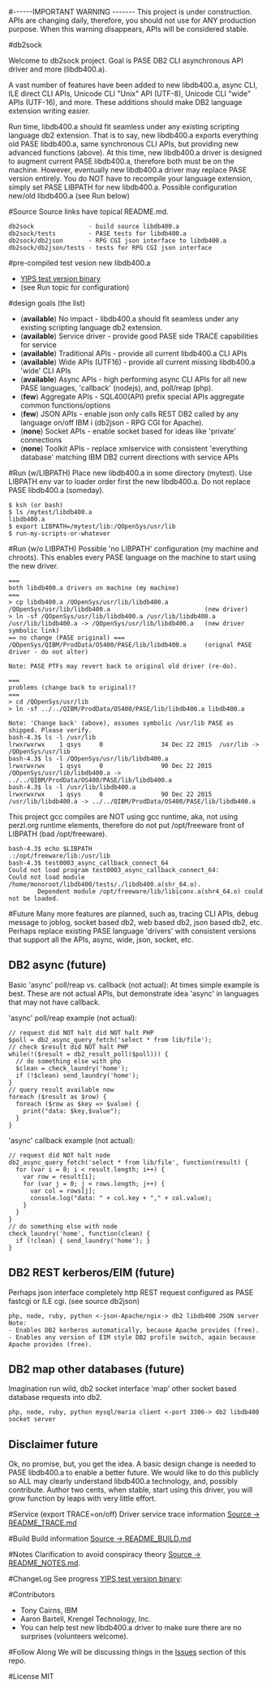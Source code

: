 #------IMPORTANT WARNING -------
This project is under construction. APIs are changing daily, therefore, you should not use for ANY production purpose. 
When this warning disappears, APIs will be considered stable.

#db2sock

Welcome to db2sock project. Goal is PASE DB2 CLI asynchronous API driver and more (libdb400.a).

A vast number of features have been added to new libdb400.a, async CLI, ILE direct CLI APIs, 
Unicode CLI "Unix" API (UTF-8), Unicode CLI "wide" APIs (UTF-16), and more.
These additions should make DB2 language extension writing easier.

Run time, libdb400.a should fit seamless under any existing scripting language db2 extension. 
That is to say, new libdb400.a exports everything old PASE libdb400.a, same synchronous CLI APIs,
but providing new advanced functions (above). At this time, new libdb400.a driver is designed to 
augment current PASE libdb400.a, therefore both must be on the machine. However, eventually new 
libdb400.a driver may replace PASE version entirely.  You do NOT have to recompile your language extension, 
simply set PASE LIBPATH for new libdb400.a. Possible configuration new/old libdb400.a (see Run below)


#Source
Source links have topical README.md.
```
db2sock               - build source libdb400.a
db2sock/tests         - PASE tests for libdb400.a
db2sock/db2json       - RPG CGI json interface to libdb400.a
db2sock/db2json/tests - tests for RPG CGI json interface
```

#pre-compiled test vesion new libdb400.a
* [YIPS test version binary](http://yips.idevcloud.com/wiki/index.php/Databases/SuperDriver)
* (see Run topic for configuration)

#design goals (the list)
- (**available**) No impact - libdb400.a should fit seamless under any existing scripting language db2 extension.
- (**available**) Service driver - provide good PASE side TRACE capabilities for service 
- (**available**) Traditional APIs - provide all current libdb400.a CLI APIs 
- (**available**) Wide APIs (UTF16) - provide all current missing libdb400.a 'wide' CLI APIs 
- (**available**) Async APIs - high performing async CLI APIs for all new PASE languages, 'callback' (nodejs), and, poll/reap (php).
- (**few**) Aggregate APIs - SQL400(API) prefix special APIs aggregate common functions/options 
- (**few**) JSON APIs - enable json only calls REST DB2 called by any language on/off IBM i (db2json - RPG CGI for Apache).
- (**none**) Socket APIs - enable socket based for ideas like 'private' connections
- (**none**) Toolkit APIs - replace xmlservice with consistent 'everything database' matching IBM DB2 current directions with service APIs

#Run (w/LIBPATH)
Place new libdb400.a in some directory (mytest).
Use LIBPATH env var to loader order first the new libdb400.a. 
Do not replace PASE libdb400.a (someday).
```
$ ksh (or bash)
$ ls /mytest/libdb400.a
libdb400.a
$ export LIBPATH=/mytest/lib:/QOpenSys/usr/lib
$ run-my-scripts-or-whatever
```

#Run (w/o LIBPATH)
Possible 'no LIBPATH' configuration (my machine and chroots). 
This enables every PASE language on the machine to start using the new driver.
```
===
both libdb400.a drivers on machine (my machine)
===
> cp libdb400.a /QOpenSys/usr/lib/libdb400.a
/QOpenSys/usr/lib/libdb400.a                          (new driver)
> ln -sf /QOpenSys/usr/lib/libdb400.a /usr/lib/libdb400.a
/usr/lib/libdb400.a -> /QOpenSys/usr/lib/libdb400.a   (new driver symbolic link)
== no change (PASE original) ===
/QOpenSys/QIBM/ProdData/OS400/PASE/lib/libdb400.a     (orignal PASE driver - do not alter)

Note: PASE PTFs may revert back to original old driver (re-do).

===
problems (change back to original)?
===
> cd /QOpenSys/usr/lib
> ln -sf ../../QIBM/ProdData/OS400/PASE/lib/libdb400.a libdb400.a

Note: 'Change back' (above), assumes symbolic /usr/lib PASE as shipped. Please verify.
bash-4.3$ ls -l /usr/lib
lrwxrwxrwx    1 qsys     0                34 Dec 22 2015  /usr/lib -> /QOpenSys/usr/lib
bash-4.3$ ls -l /QOpenSys/usr/lib/libdb400.a
lrwxrwxrwx    1 qsys     0                90 Dec 22 2015  /QOpenSys/usr/lib/libdb400.a -> ../../QIBM/ProdData/OS400/PASE/lib/libdb400.a
bash-4.3$ ls -l /usr/lib/libdb400.a
lrwxrwxrwx    1 qsys     0                90 Dec 22 2015  /usr/lib/libdb400.a -> ../../QIBM/ProdData/OS400/PASE/lib/libdb400.a
```

This project gcc compiles are NOT using gcc runtime, aka,
not using perzl.org runtime elements, therefore 
do not put /opt/freeware front of LIBPATH (bad /opt/freeware).
```
bash-4.3$ echo $LIBPATH
.:/opt/freeware/lib:/usr/lib
bash-4.3$ test0003_async_callback_connect_64
Could not load program test0003_async_callback_connect_64:
Could not load module /home/monoroot/libdb400/tests/./libdb400.a(shr_64.o).
        Dependent module /opt/freeware/lib/libiconv.a(shr4_64.o) could not be loaded.
```

#Future
Many more features are planned, such as, tracing CLI APIs, debug message to joblog, socket based db2,
web based db2, json based db2, etc. Perhaps replace existing PASE language 'drivers' with consistent
versions that support all the APIs, async, wide, json, socket, etc. 

## DB2 async (future)
Basic 'async' poll/reap vs. callback (not actual):
At times simple example is best. These are not actual APIs, 
but demonstrate idea 'async' in languages that may not have
callback.

'async' poll/reap example (not actual):
```
// request did NOT halt did NOT halt PHP
$poll = db2_async_query_fetch('select * from lib/file');
// check $result did NOT halt PHP
while(!($result = db2_result_poll($poll))) {
  // do something else with php
  $clean = check_laundry('home');
  if (!$clean) send_laundry('home');
}
// query result available now
foreach ($result as $row) {
  foreach ($row as $key => $value) {
    print("data: $key,$value");
  }
}
```

'async' callback example (not actual):
```
// request did NOT halt node
db2_async_query_fetch('select * from lib/file', function(result) {
  for (var i = 0; i < result.length; i++) {
    var row = result[i];
    for (var j = 0; j < rows.length; j++) {
      var col = rows[j];
      console.log("data: " + col.key + "," + col.value);
    }
  }
}
// do something else with node
check_laundry('home', function(clean) {
  if (!clean) { send_laundry('home'); }
}
```
## DB2 REST kerberos/EIM (future)
Perhaps json interface completely
http REST request configured as PASE fastcgi or ILE cgi. 
(see source db2json)
```
php, node, ruby, python <-json-Apache/ngix-> db2 libdb400 JSON server
Note: 
- Enables DB2 kerberos automatically, because Apache provides (free).
- Enables any version of EIM style DB2 profile switch, again because Apache provides (free).
```  

## DB2 map other databases (future)
Imagination run wild, db2 socket interface 
'map' other socket based database requests into db2.
```
php, node, ruby, python mysql/maria client <-port 3306-> db2 libdb400 socket server
```

## Disclaimer future
Ok, no promise, but, you get the idea. A basic design change is needed to PASE libdb400.a to enable a better future.
We would like to do this publicly so ALL may clearly understand libdb400.a technology, and, possibly contribute.
Author two cents, when stable, start using this driver, you will grow function by leaps with very little effort.

#Service (export TRACE=on/off)
Driver service trace information [Source -> README_TRACE.md](https://bitbucket.org/litmis/db2sock/src)

#Build
Build information [Source -> README_BUILD.md](https://bitbucket.org/litmis/db2sock/src)

#Notes
Clarification to avoid conspiracy theory [Source -> README_NOTES.md](https://bitbucket.org/litmis/db2sock/src).

#ChangeLog
See progress [YIPS test version binary](http://yips.idevcloud.com/wiki/index.php/Databases/SuperDriver):

#Contributors
- Tony Cairns, IBM
- Aaron Bartell, Krengel Technology, Inc.
- You can help test new libdb400.a driver to make sure there are no surprises (volunteers welcome).

#Follow Along
We will be discussing things in the [Issues](http://bit.ly/db2sock-issues) section of this repo.  

#License
MIT


